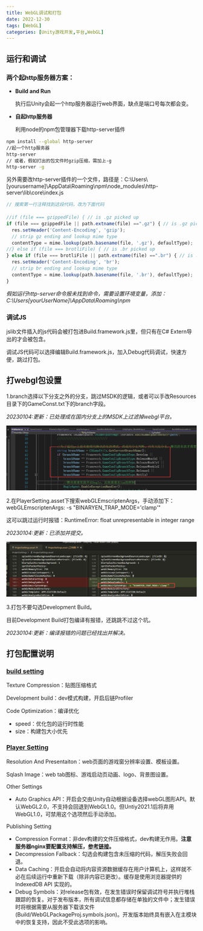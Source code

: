 ```yaml
---
title: WebGL调试和打包
date: 2022-12-30
tags: [WebGL]
categories: [Unity游戏开发,平台,WebGL]
---
```


<!-- more -->

## 运行和调试

### 两个起http服务器方案：

-   **Build and Run**

    执行后Unity会起一个http服务器运行web界面，缺点是端口号每次都会变。
-   **自起http服务器**

    利用node的npm包管理器下载http-server插件

```bash
npm install --global http-server
//起一个http服务器
http-server
// 或者，假如打出的包文件时gzip压缩，需加上-g
http-server -g
```

另外需要改http-server插件的一个文件，路径是：C:\Users\\\[yourusername]\AppData\Roaming\npm\node\_modules\http-server\lib\core\index.js

```javascript
// 搜索第一行注释找到这段代码，改为下面代码

//if (file === gzippedFile) { // is .gz picked up
if (file === gzippedFile || path.extname(file) ==".gz") { // is .gz picked up
  res.setHeader('Content-Encoding', 'gzip');
  // strip gz ending and lookup mime type
  contentType = mime.lookup(path.basename(file, '.gz'), defaultType);
//} else if (file === brotliFile) { // is .br picked up
} else if (file === brotliFile || path.extname(file) ==".br") { // is .br picked up  
  res.setHeader('Content-Encoding', 'br');
  // strip br ending and lookup mime type
  contentType = mime.lookup(path.basename(file, '.br'), defaultType);
} 
```

*假如运行http-server命令报未找到命令，需要设置环境变量，添加：C:\Users\[yourUserName]\AppData\Roaming\npm*

### 调试JS

jslib文件插入的js代码会被打包进Build.framework.js里，但只有在C# Extern导出的才会被包含。

调试JS代码可以选择编辑Build.framework.js，加入Debug代码调试，快速方便，跳过打包。

## 打webgl包设置

1.branch选择以下分支之外的分支，跳过MSDK的逻辑，或者可以手改Resources目录下的GameConst.txt下的branch字段。

*20230104:更新：已处理成在国内分支上的MSDK上过滤掉webgl平台。*

![](WebGL调试和打包/image_tGLLj0XYUL.png)

2.在PlayerSetting.asset下搜索webGLEmscriptenArgs，手动添加下：webGLEmscriptenArgs: -s "BINARYEN\_TRAP\_MODE='clamp'"

这可以跳过运行时报错：RuntimeError: float unrepresentable in integer range

*20230104:更新：已添加并提交。*

![](WebGL调试和打包/image_xEZJCQfHjP.png)

3.打包不要勾选Development Build。

目前Development Build打包编译有报错，还跳跳不过这个坑。

*20230104:更新：编译报错的问题已经找出并解决。*

## 打包配置说明

### [build setting](https://docs.unity3d.com/cn/2022.1/Manual/webgl-building.html "build setting")

Texture Compression：贴图压缩格式

Development build：dev模式构建，开启后链Profiler

Code Optimization：编译优化

-   speed：优化包的运行时性能
-   size：构建包大小优先

### [Player Setting](https://docs.unity3d.com/cn/2022.1/Manual/class-PlayerSettingsWebGL.html "Player Setting")

Resolution And Presentaiton：web页面的游戏窗分辨率设置、模板设置。

Sqlash Image：web tab图标、游戏启动页动画、logo、背景图设置。

Other Settings

-   Auto Graphics API：开启会交由Unity自动根据设备选择webGL图形API。默认WebGL2.0，不支持会回退到WebGL1.0。但Untiy2021.1后将弃用WebGL1.0，可禁用这个选项然后手动添加。

Publishing Setting

-   Compression Format：非dev构建的文件压缩格式，dev构建无作用。**注意服务器nginx要配置支持解压，**[**参考链接**](https://docs.unity3d.com/cn/2022.1/Manual/webgl-server-configuration-code-samples.html "参考链接")**。**
-   Decompression Fallback：勾选会构建包含未压缩的代码，解压失败会回退。
-   Data Caching：开启会自动将内容资源数据缓存在用户计算机上，这样就不必在后续运行中重新下载（除非内容已更改）。缓存是使用浏览器提供的 IndexedDB API 实现的。
-   Debug Symbols：对release包有效，在发生错误时保留调试符号并执行堆栈跟踪的恢复。对于发布版本，所有调试信息都存储在单独的文件中；发生错误时将根据需要从服务器下载该文件(Build/WebGLPackageProj.symbols.json)。开发版本始终具有嵌入在主模块中的恢复支持，因此不受此选项的影响。
